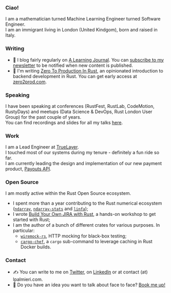 ### Ciao!

I am a mathematician turned Machine Learning Engineer turned Software Engineer.  
I am an immigrant living in London (United Kindgom), born and raised in Italy.

### Writing
- 💬 I blog fairly regularly on [A Learning Journal](https://lpalmieri.com). You can [subscribe to my newsletter](https://www.lpalmieri.com/subscribe/) to be notified when new content is published.
- 📕 I'm writing [Zero To Production In Rust](https://zero2prod.com), an opinionated introduction to backend development in Rust. You can get early access at [zero2prod.com](https://zero2prod.com).

### Speaking
I have been speaking at conferences (RustFest, RustLab, CodeMotion, RustyDays) and meetups (Data Science & DevOps, Rust London User Group) for the past couple of years.  
You can find recordings and slides for all my talks [here](https://www.lpalmieri.com/talks/).

### Work
I am a Lead Engineer at [TrueLayer](https://truelayer.com).  
I touched most of our systems during my tenure - definitely a fun ride so far.  
I am currently leading the design and implementation of our new payment product, [Payouts API](https://docs.truelayer.com/#payouts-api-v1).

### Open Source
I am mostly active within the Rust Open Source ecosystem.

- I spent more than a year contributing to the Rust numerical ecosystem ([`ndarray`](https://github.com/rust-ndarray/ndarray), [`ndarray-stats`](https://github.com/rust-ndarray/ndarray-stats) and [`linfa`](https://github.com/rust-ml/linfa/));
- I wrote [Build Your Own JIRA with Rust](https://github.com/LukeMathWalker/build-your-own-jira-with-rust/), a hands-on workshop to get started with Rust;
- I am the author of a bunch of different crates for various purposes. In particular:
  - [`wiremock-rs`](https://github.com/LukeMathWalker/wiremock-rs), HTTP mocking for black-box testing;
  - [`cargo-chef`](https://www.lpalmieri.com/posts/fast-rust-docker-builds/), a `cargo` sub-command to leverage caching in Rust Docker builds.

### Contact

* ✍️ You can write to me on [Twitter](https://twitter.com/algo_luca), on [LinkedIn](https://www.linkedin.com/in/luca-palmieri/) or at contact (at) lpalmieri.com.  
* 📆 Do you have an idea you want to talk about face to face? [Book me up!]()
